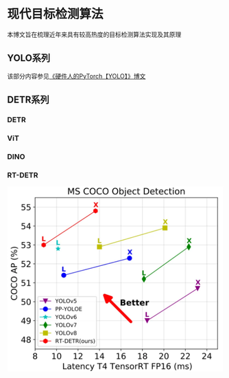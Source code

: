 # 现代目标检测算法

本博文旨在梳理近年来具有较高热度的目标检测算法实现及其原理

## YOLO系列

该部分内容参见[《硬件人的PyTorch【YOLO】》博文](./PyTorch/硬件人的PyTorch【YOLO】)

## DETR系列



### DETR



### ViT



### DINO



### RT-DETR



![image-20241028160115747](./嵌入式机器学习7【现代目标检测】.assets/image-20241028160115747.png)

